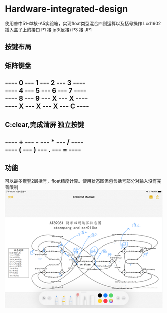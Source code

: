 # Hardware-integrated-design
使用普中51-单核-A5实验箱，实现float类型混合四则运算以及括号操作
Lcd1602插入盒子上的接口
P1 接 jp3(反接)
P3 接 JP1
## 按键布局
矩阵键盘
-----------------------------  
---- 0 --- 1 --- 2 --- 3 ----  
---- 4 --- 5 --- 6 --- 7 ----  
---- 8 --- 9 --- X --- X ----  
---- X --- X --- X --- C ----  
-----------------------------  
C:clear,完成清屏
独立按键
-----------------------------  
---- + --- - --- * --- / ----  
---- ( --- ) --- . --- = ----  
-----------------------------  
## 功能
可以最多嵌套2层括号，float精度计算。使用状态图但包含括号部分对输入没有完善限制
![avatar](State.png)